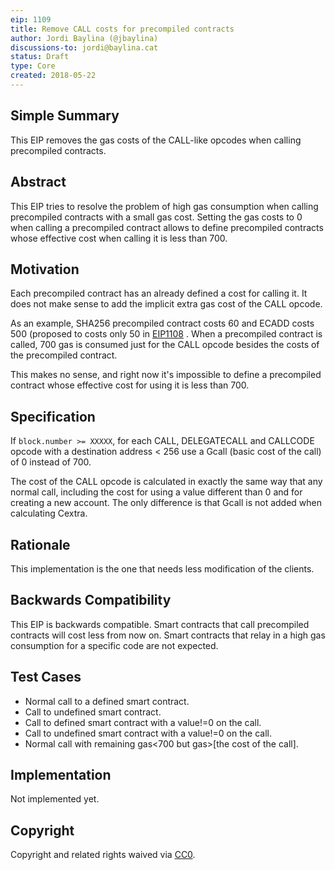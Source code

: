 ```yaml
---
eip: 1109
title: Remove CALL costs for precompiled contracts
author: Jordi Baylina (@jbaylina)
discussions-to: jordi@baylina.cat
status: Draft
type: Core
created: 2018-05-22
---
```


## Simple Summary

This EIP removes the gas costs of the CALL-like opcodes when calling precompiled contracts.

## Abstract

This EIP tries to resolve the problem of high gas consumption when calling precompiled contracts with a small gas cost. Setting the gas costs to 0 when calling a precompiled  contract allows to define precompiled contracts whose effective cost when calling it is less than 700.

## Motivation

Each precompiled contract has an already defined a cost for calling it. It does not make sense to add the implicit extra gas cost of the CALL opcode.

As an example, SHA256 precompiled contract costs 60 and ECADD costs 500 (proposed to costs only 50 in [EIP1108](https://github.com/ethereum/EIPs/pull/1108) . When a precompiled contract is called, 700 gas is consumed just for the CALL opcode besides the costs of the precompiled contract.

This makes no sense, and right now it's impossible to define a precompiled contract whose effective cost for using it is less than 700.

## Specification

If `block.number >= XXXXX`, for each CALL, DELEGATECALL and CALLCODE opcode with a destination address < 256 use a Gcall (basic cost of the call) of 0  instead of 700.

The cost of the CALL opcode is calculated in exactly the same way that any normal call, including the cost for using a value different than 0 and for creating a new account. The only difference is that Gcall is not added when calculating Cextra.

## Rationale

This implementation is the one that needs less modification of the clients.

## Backwards Compatibility

This EIP is backwards compatible.  Smart contracts that call precompiled contracts will cost less from now on. Smart contracts that relay in a high gas consumption for a specific code are not expected.

## Test Cases

- Normal call to a defined smart contract.
- Call to undefined smart contract.
- Call to defined smart contract with a value!=0 on the call.
- Call to undefined smart contract with a value!=0 on the call.
- Normal call with remaining gas<700 but gas>[the cost of the call].

## Implementation

Not implemented yet.

## Copyright
Copyright and related rights waived via [CC0](https://creativecommons.org/publicdomain/zero/1.0/).
